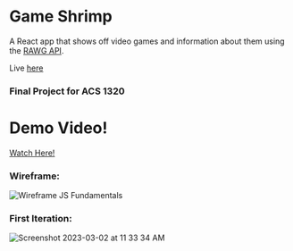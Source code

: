 # Game Shrimp
A React app that shows off video games and information about them using the [RAWG API](https://rawg.io/apidocs).

Live [here](https://idev74.github.io/game-shrimp)

### Final Project for ACS 1320

# Demo Video!
[Watch Here!](https://youtu.be/tYFYTAoKpUE)

### Wireframe: 
![Wireframe JS Fundamentals](https://user-images.githubusercontent.com/77900249/222533058-5c8e6fbe-c12e-4f51-a6e5-f75638f66c02.png)


### First Iteration:
![Screenshot 2023-03-02 at 11 33 34 AM](https://user-images.githubusercontent.com/77900249/222533464-b35e0a73-7bcd-477d-9fc4-019cccfa9675.png)

